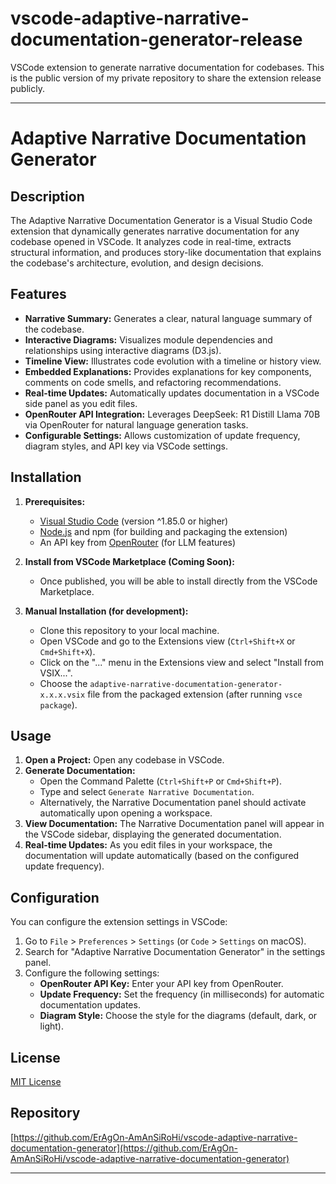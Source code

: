 # vscode-adaptive-narrative-documentation-generator-release
VSCode extension to generate narrative documentation for codebases. This is the public version of my private repository to share the extension release publicly.

---

# Adaptive Narrative Documentation Generator

## Description

The Adaptive Narrative Documentation Generator is a Visual Studio Code extension that dynamically generates narrative documentation for any codebase opened in VSCode. It analyzes code in real-time, extracts structural information, and produces story-like documentation that explains the codebase's architecture, evolution, and design decisions.

## Features

- **Narrative Summary:** Generates a clear, natural language summary of the codebase.
- **Interactive Diagrams:** Visualizes module dependencies and relationships using interactive diagrams (D3.js).
- **Timeline View:** Illustrates code evolution with a timeline or history view.
- **Embedded Explanations:** Provides explanations for key components, comments on code smells, and refactoring recommendations.
- **Real-time Updates:** Automatically updates documentation in a VSCode side panel as you edit files.
- **OpenRouter API Integration:** Leverages DeepSeek: R1 Distill Llama 70B via OpenRouter for natural language generation tasks.
- **Configurable Settings:** Allows customization of update frequency, diagram styles, and API key via VSCode settings.

## Installation

1.  **Prerequisites:**

    - [Visual Studio Code](https://code.visualstudio.com/) (version ^1.85.0 or higher)
    - [Node.js](https://nodejs.org/) and npm (for building and packaging the extension)
    - An API key from [OpenRouter](https://openrouter.ai/) (for LLM features)

2.  **Install from VSCode Marketplace (Coming Soon):**

    - Once published, you will be able to install directly from the VSCode Marketplace.

3.  **Manual Installation (for development):**
    - Clone this repository to your local machine.
    - Open VSCode and go to the Extensions view (`Ctrl+Shift+X` or `Cmd+Shift+X`).
    - Click on the "..." menu in the Extensions view and select "Install from VSIX...".
    - Choose the `adaptive-narrative-documentation-generator-x.x.x.vsix` file from the packaged extension (after running `vsce package`).

## Usage

1.  **Open a Project:** Open any codebase in VSCode.
2.  **Generate Documentation:**
    - Open the Command Palette (`Ctrl+Shift+P` or `Cmd+Shift+P`).
    - Type and select `Generate Narrative Documentation`.
    - Alternatively, the Narrative Documentation panel should activate automatically upon opening a workspace.
3.  **View Documentation:** The Narrative Documentation panel will appear in the VSCode sidebar, displaying the generated documentation.
4.  **Real-time Updates:** As you edit files in your workspace, the documentation will update automatically (based on the configured update frequency).

## Configuration

You can configure the extension settings in VSCode:

1.  Go to `File` > `Preferences` > `Settings` (or `Code` > `Settings` on macOS).
2.  Search for "Adaptive Narrative Documentation Generator" in the settings panel.
3.  Configure the following settings:
    - **OpenRouter API Key:** Enter your API key from OpenRouter.
    - **Update Frequency:** Set the frequency (in milliseconds) for automatic documentation updates.
    - **Diagram Style:** Choose the style for the diagrams (default, dark, or light).


## License

[MIT License](LICENSE)

## Repository

[https://github.com/ErAgOn-AmAnSiRoHi/vscode-adaptive-narrative-documentation-generator](https://github.com/ErAgOn-AmAnSiRoHi/vscode-adaptive-narrative-documentation-generator)

---
